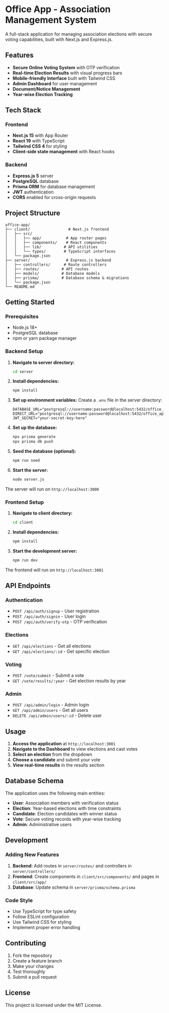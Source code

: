 # Office App - Association Management System

A full-stack application for managing association elections with secure voting capabilities, built with Next.js and Express.js.

## Features

- **Secure Online Voting System** with OTP verification
- **Real-time Election Results** with visual progress bars
- **Mobile-friendly Interface** built with Tailwind CSS
- **Admin Dashboard** for user management
- **Document/Notice Management**
- **Year-wise Election Tracking**

## Tech Stack

### Frontend
- **Next.js 15** with App Router
- **React 19** with TypeScript
- **Tailwind CSS 4** for styling
- **Client-side state management** with React hooks

### Backend
- **Express.js 5** server
- **PostgreSQL** database
- **Prisma ORM** for database management
- **JWT** authentication
- **CORS** enabled for cross-origin requests

## Project Structure

```
office-app/
├── client/                 # Next.js frontend
│   ├── src/
│   │   ├── app/           # App router pages
│   │   ├── components/    # React components
│   │   ├── lib/          # API utilities
│   │   └── types/        # TypeScript interfaces
│   └── package.json
├── server/                # Express.js backend
│   ├── controllers/      # Route controllers
│   ├── routes/          # API routes
│   ├── models/          # Database models
│   ├── prisma/          # Database schema & migrations
│   └── package.json
└── README.md
```

## Getting Started

### Prerequisites

- Node.js 18+ 
- PostgreSQL database
- npm or yarn package manager

### Backend Setup

1. **Navigate to server directory:**
   ```bash
   cd server
   ```

2. **Install dependencies:**
   ```bash
   npm install
   ```

3. **Set up environment variables:**
   Create a `.env` file in the server directory:
   ```env
   DATABASE_URL="postgresql://username:password@localhost:5432/office_app"
   DIRECT_URL="postgresql://username:password@localhost:5432/office_app"
   JWT_SECRET="your-secret-key-here"
   ```

4. **Set up the database:**
   ```bash
   npx prisma generate
   npx prisma db push
   ```

5. **Seed the database (optional):**
   ```bash
   npm run seed
   ```

6. **Start the server:**
   ```bash
   node server.js
   ```

The server will run on `http://localhost:3000`

### Frontend Setup

1. **Navigate to client directory:**
   ```bash
   cd client
   ```

2. **Install dependencies:**
   ```bash
   npm install
   ```

3. **Start the development server:**
   ```bash
   npm run dev
   ```

The frontend will run on `http://localhost:3001`

## API Endpoints

### Authentication
- `POST /api/auth/signup` - User registration
- `POST /api/auth/signin` - User login
- `POST /api/auth/verify-otp` - OTP verification

### Elections
- `GET /api/elections` - Get all elections
- `GET /api/elections/:id` - Get specific election

### Voting
- `POST /vote/submit` - Submit a vote
- `GET /vote/results/:year` - Get election results by year

### Admin
- `POST /api/admin/login` - Admin login
- `GET /api/admin/users` - Get all users
- `DELETE /api/admin/users/:id` - Delete user

## Usage

1. **Access the application** at `http://localhost:3001`
2. **Navigate to the Dashboard** to view elections and cast votes
3. **Select an election** from the dropdown
4. **Choose a candidate** and submit your vote
5. **View real-time results** in the results section

## Database Schema

The application uses the following main entities:

- **User**: Association members with verification status
- **Election**: Year-based elections with time constraints
- **Candidate**: Election candidates with winner status
- **Vote**: Secure voting records with year-wise tracking
- **Admin**: Administrative users

## Development

### Adding New Features

1. **Backend**: Add routes in `server/routes/` and controllers in `server/controllers/`
2. **Frontend**: Create components in `client/src/components/` and pages in `client/src/app/`
3. **Database**: Update schema in `server/prisma/schema.prisma`

### Code Style

- Use TypeScript for type safety
- Follow ESLint configuration
- Use Tailwind CSS for styling
- Implement proper error handling

## Contributing

1. Fork the repository
2. Create a feature branch
3. Make your changes
4. Test thoroughly
5. Submit a pull request

## License

This project is licensed under the MIT License. 